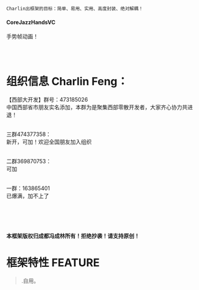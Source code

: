 

    Charlin出框架的目标：简单、易用、实用、高度封装、绝对解耦！

#### CoreJazzHandsVC
手势帧动画！<br />

<br /><br />

组织信息 Charlin Feng：
===============
【西部大开发】群号：473185026<br />
中国西部省市朋友实名添加，本群为是聚集西部零散开发者，大家齐心协力共进退！ <br /><br />

三群474377358：<br />
新开，可加！欢迎全国朋友加入组织 <br /><br />

二群369870753：<br />
可加<br /><br />

一群：163865401<br />
已爆满，加不上了<br /><br />

<br /><br />

#### 本框架版权归成都冯成林所有！拒绝抄袭！请支持原创！

框架特性 FEATURE
===============
>.自用。<br />

<br /><br /><br />

